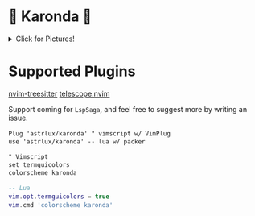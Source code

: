🍒 Karonda 🍉
===

<details><summary>Click for Pictures!</summary>
<img src="./assets/one.png"/>
<img src="./assets/two.png"/>
<img src="./assets/three.png"/>
<img src="./assets/four.png"/>
</details>

Supported Plugins
== 

[nvim-treesitter](https://github.com/nvim-treesitter/nvim-treesitter)
[telescope.nvim](https://github.com/nvim-telescope/telescope.nvim)

Support coming for `LspSaga`, and feel free to suggest more by writing an issue.

```
Plug 'astrlux/karonda' " vimscript w/ VimPlug 
use 'astrlux/karonda' -- lua w/ packer
```
```vim
" Vimscript
set termguicolors
colorscheme karonda
```
```lua
-- Lua
vim.opt.termguicolors = true
vim.cmd 'colorscheme karonda'
```

